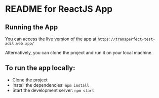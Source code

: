 # README for ReactJS App 

## Running the App
You can access the live version of the app at 
  `https://transperfect-test-adil.web.app/`

Alternatively, you can clone the project and run it on your local machine.

## To run the app locally:

- Clone the project
- Install the dependencies: `npm install`
- Start the development server: `npm start`
